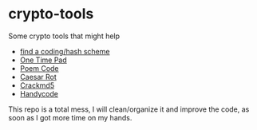 # crypto-tools
Some crypto tools that might help

* [find a coding/hash scheme](find-coding-scheme)
* [One Time Pad](otp)
* [Poem Code](poemcode)
* [Caesar Rot](rot)
* [Crackmd5](crackmd5)
* [Handycode](handycode)

This repo is a total mess, I will clean/organize it and improve the code, as soon as I got more time on my hands.

